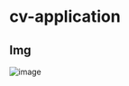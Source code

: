 # cv-application

## Img
![image](https://github.com/SaToGo1/cv-application/assets/85353835/d7430254-28e2-41ec-af42-e9f75dd17bf8)
